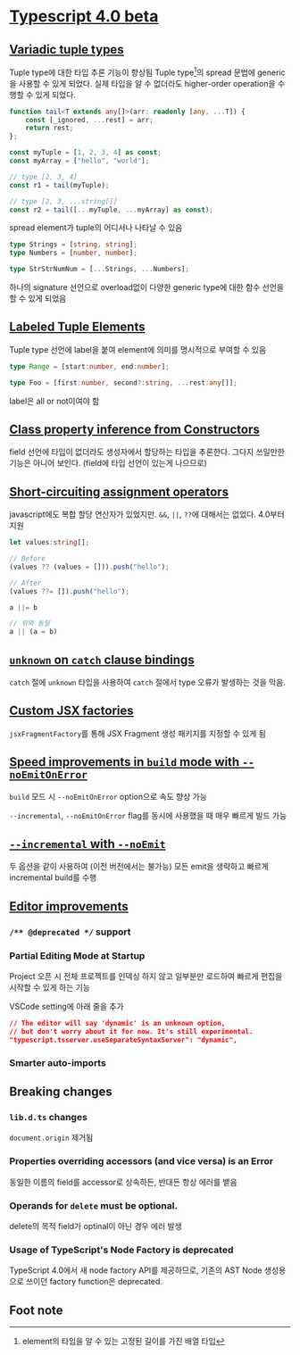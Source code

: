 # [Typescript 4.0 beta](https://devblogs.microsoft.com/typescript/announcing-typescript-4-0-beta/)

## [Variadic tuple types](https://devblogs.microsoft.com/typescript/announcing-typescript-4-0-beta/#variadic-tuple-types)
Tuple type에 대한 타입 추론 기능이 향상됨
Tuple type[^1]의 spread 문법에 generic을 사용할 수 있게 되었다.
실제 타입을 알 수 없더라도 higher-order operation을 수행할 수 있게 되었다.

```ts
function tail<T extends any[]>(arr: readonly [any, ...T]) {
    const [_ignored, ...rest] = arr;
    return rest;
};

const myTuple = [1, 2, 3, 4] as const;
const myArray = ["hello", "world"];

// type [2, 3, 4]
const r1 = tail(myTuple);

// type [2, 3, ...string[]]
const r2 = tail([...myTuple, ...myArray] as const);
```

spread element가 tuple의 어디서나 나타날 수 있음
```ts
type Strings = [string, string];
type Numbers = [number, number];

type StrStrNumNum = [...Strings, ...Numbers];
```

하나의 signature 선언으로 overload없이 다양한 generic type에 대한 함수 선언을 할 수 있게 되었음

## [Labeled Tuple Elements](https://devblogs.microsoft.com/typescript/announcing-typescript-4-0-beta/#labeled-tuple-elements)
Tuple type 선언에 label을 붙여 element에 의미를 명시적으로 부여할 수 있음
```ts
type Range = [start:number, end:number];
```

```ts
type Foo = [first:number, second?:string, ...rest:any[]];
```
label은 all or not이여야 함

## [Class property inference from Constructors](https://devblogs.microsoft.com/typescript/announcing-typescript-4-0-beta/#class-property-inference)
field 선언에 타입이 없더라도 생성자에서 할당하는 타입을 추론한다.
그다지 쓰일만한 기능은 아니어 보인다. (field에 타입 선언이 있는게 나으므로)

## [Short-circuiting assignment operators](https://devblogs.microsoft.com/typescript/announcing-typescript-4-0-beta/#short-circuiting-assignment-operators)
javascript에도 복합 할당 연산자가 있었지만. `&&`, `||`, `??`에 대해서는 없었다. 4.0부터 지원

```ts
let values:string[];

// Before
(values ?? (values = [])).push("hello");

// After
(values ??= []).push("hello");
```

```ts
a ||= b

// 위와 동일
a || (a = b)
```

## [`unknown` on `catch` clause bindings](https://devblogs.microsoft.com/typescript/announcing-typescript-4-0-beta/#unknown-on-catch)
`catch` 절에 `unknown` 타입을 사용하여 `catch` 절에서 type 오류가 발생하는 것을 막음.

## [Custom JSX factories](https://devblogs.microsoft.com/typescript/announcing-typescript-4-0-beta/#custom-jsx-factories)
`jsxFragmentFactory`를 통해 JSX Fragment 생성 패키지를 지정할 수 있게 됨

## [Speed improvements in `build` mode with `--noEmitOnError`](https://devblogs.microsoft.com/typescript/announcing-typescript-4-0-beta/#build-and-noemitonerror)
`build` 모드 시 `--noEmitOnError` option으로 속도 향상 가능

`--incremental`, `--noEmitOnError` flag를 동시에 사용했을 때 매우 빠르게 빌드 가능

## [`--incremental` with `--noEmit`](https://devblogs.microsoft.com/typescript/announcing-typescript-4-0-beta/#noemit-and-incremental)
두 옵션을 같이 사용하여 (이전 버전에서는 불가능) 모든 emit을 생략하고 빠르게 incremental build를 수행

## [Editor improvements](https://devblogs.microsoft.com/typescript/announcing-typescript-4-0-beta/#editor-improvements)

### `/** @deprecated */` support

### Partial Editing Mode at Startup
Project 오픈 시 전체 프로젝트를 인덱싱 하지 않고 일부분만 로드하여 빠르게 편집을 시작할 수 있게 하는 기능


VSCode setting에 아래 줄을 추가
```json
// The editor will say 'dynamic' is an unknown option,
// but don't worry about it for now. It's still experimental.
"typescript.tsserver.useSeparateSyntaxServer": "dynamic",
```

### Smarter auto-imports

## Breaking changes

### `lib.d.ts` changes
`document.origin` 제거됨

### Properties overriding accessors (and vice versa) is an Error
동일한 이름의 field를 accessor로 상속하든, 반대든 항상 에러를 뱉음

### Operands for `delete` must be optional.
delete의 목적 field가 optinal이 아닌 경우 에러 발생

### Usage of TypeScript's Node Factory is deprecated
TypeScript 4.0에서 새 node factory API를 제공하므로, 기존의 AST Node 생성용으로 쓰이던 factory function은 deprecated.


## Foot note

[^1]: element의 타입을 알 수 있는 고정된 길이를 가진 배열 타입
[^2]: higher-order operations : Function, array등을 인자/반환값으로 갖는 메타프로그래밍 적인 operation.